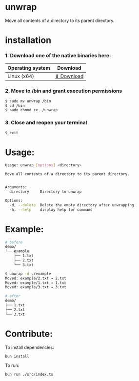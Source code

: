 # unwrap

Move all contents of a directory to its parent directory.

# installation

### 1. Download one of the native binaries here:

| Operating system | Download                     |
| ---------------- | ---------------------------- |
| Linux (x64)      | [⬇ Download](./build/unwrap) |

### 2. Move to /bin and grant execution permissions

```sh
$ sudo mv unwrap /bin 
$ cd /bin 
$ sudo chmod +x ./unwrap 
```

### 3. Close and reopen your terminal
```sh
$ exit
```

# Usage:
```sh
Usage: unwrap [options] <directory>

Move all contents of a directory to its parent directory.


Arguments:
  directory     Directory to unwrap

Options:
  -d, --delete  Delete the empty directory after unwrapping
  -h, --help    display help for command
```

# Example:
```sh
# before
demo/
└── example
    ├── 1.txt
    ├── 2.txt
    └── 3.txt
```
```sh
$ unwrap -d ./example
Moved: example/2.txt → 2.txt
Moved: example/1.txt → 1.txt
Moved: example/3.txt → 3.txt
```
```sh
# after
demo/
├── 1.txt
├── 2.txt
└── 3.txt
```

# Contribute:

To install dependencies:

```bash
bun install
```

To run:

```bash
bun run ./src/index.ts
```
